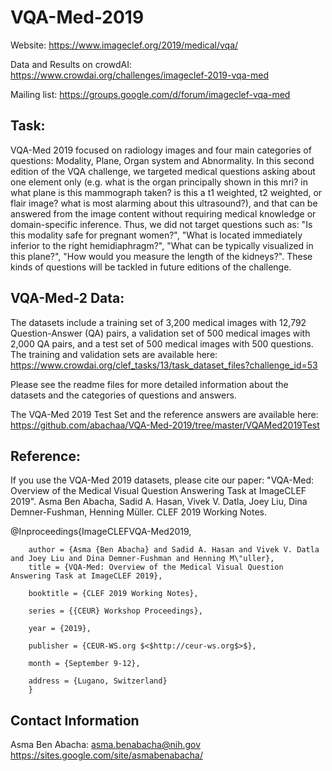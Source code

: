 # VQA-Med-2019

Website: https://www.imageclef.org/2019/medical/vqa/

Data and Results on crowdAI: https://www.crowdai.org/challenges/imageclef-2019-vqa-med 

Mailing list: https://groups.google.com/d/forum/imageclef-vqa-med 

Task:
-------------------
VQA-Med 2019 focused on radiology images and four main categories of questions: Modality, Plane, Organ system and Abnormality. In this second edition of the VQA challenge, we targeted medical questions asking about one element only (e.g. what is the organ principally shown in this mri? in what plane is this mammograph taken? is this a t1 weighted, t2 weighted, or flair image? what is most alarming about this ultrasound?), and that can be answered from the image content without requiring medical knowledge or domain-specific inference. Thus, we did not target questions such as: "Is this modality safe for pregnant women?", "What is located immediately inferior to the right hemidiaphragm?", "What can be typically visualized in this plane?", "How would you measure the length of the kidneys?". These kinds of questions will be tackled in future editions of the challenge. 

VQA-Med-2 Data:
-------------------
The datasets include a training set of 3,200 medical images with 12,792 Question-Answer (QA) pairs, a validation set of 500 medical images with 2,000 QA pairs, and a test set of 500 medical images with 500 questions. The training and validation sets are available here: https://www.crowdai.org/clef_tasks/13/task_dataset_files?challenge_id=53

Please see the readme files for more detailed information about the datasets and the categories of questions and answers.  

The VQA-Med 2019 Test Set and the reference answers are available here: https://github.com/abachaa/VQA-Med-2019/tree/master/VQAMed2019Test  

Reference: 
-------------------

If you use the VQA-Med 2019 datasets, please cite our paper:
"VQA-Med: Overview of the Medical Visual Question Answering Task at ImageCLEF 2019". Asma Ben Abacha, Sadid A. Hasan, Vivek V. Datla, Joey Liu, Dina Demner-Fushman, Henning Müller. CLEF 2019 Working Notes.  

@Inproceedings{ImageCLEFVQA-Med2019,

        author = {Asma {Ben Abacha} and Sadid A. Hasan and Vivek V. Datla and Joey Liu and Dina Demner-Fushman and Henning M\"uller},
        title = {VQA-Med: Overview of the Medical Visual Question Answering Task at ImageCLEF 2019},
        
        booktitle = {CLEF 2019 Working Notes},
        
        series = {{CEUR} Workshop Proceedings},
        
        year = {2019},
        
        publisher = {CEUR-WS.org $<$http://ceur-ws.org$>$},
        
        month = {September 9-12},
        
        address = {Lugano, Switzerland}
        }
        
 Contact Information
 -------------------
Asma Ben Abacha: asma.benabacha@nih.gov   https://sites.google.com/site/asmabenabacha/
